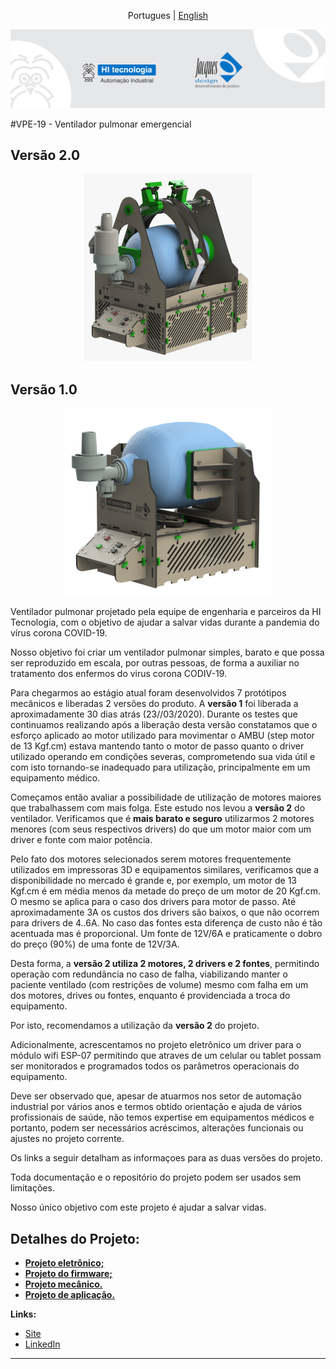 <p align="center">
  <span>Portugues</span> |
  <a href="https://github.com/hitecnologia/cov19/tree/master/docs/lang/en-us#cov19">English</a>
</p>

<p align="center">
  <img src="docs/assets/banner.jpeg" >
</p>

#VPE-19 - Ventilador pulmonar emergencial</sub>

## Versão 2.0

<p align="center">
  <img src="docs/assets/prot7i.jpeg" height="300">
</p>


## Versão 1.0

<p align="center">
  <img src="docs/assets/pro6_a.png" height="300">
</p>

Ventilador pulmonar projetado pela equipe de engenharia e parceiros da HI Tecnologia, com o objetivo de ajudar a salvar vidas durante a pandemia do vírus corona COVID-19.

Nosso objetivo foi criar um ventilador pulmonar simples, barato e que possa ser reproduzido em escala, por outras pessoas, de forma a auxiliar no tratamento dos enfermos do virus corona CODIV-19.

Para chegarmos ao estágio atual foram desenvolvidos 7 protótipos mecânicos e liberadas 2 versões do produto. 
A **versão 1** foi liberada a aproximadamente 30 dias atrás (23//03/2020). 
Durante os testes que continuamos realizando após a liberação desta versão constatamos que o esforço aplicado 
ao motor utilizado para movimentar o AMBU (step motor de 13 Kgf.cm) estava mantendo tanto o motor de passo quanto 
o driver utilizado operando em condições severas, comprometendo sua vida útil e com isto tornando-se inadequado 
para utilização, principalmente em um equipamento médico. 

Começamos então avaliar a possibilidade de utilização de motores maiores que trabalhassem com mais folga. 
Este estudo nos levou a **versão 2** do ventilador. Verificamos que é **mais barato e seguro** utilizarmos 
2 motores menores (com seus respectivos drivers) do que um motor maior com um driver e fonte com maior potência. 

Pelo fato dos motores selecionados serem motores frequentemente utilizados em impressoras 3D e equipamentos similares, 
verificamos que a disponibilidade no mercado é grande e, por exemplo, um motor de 13 Kgf.cm é em média menos da metade
do preço de um motor de 20 Kgf.cm. O mesmo se aplica para o caso dos drivers para motor de passo. Até aproximadamente 3A os custos
dos drivers são baixos, o que não ocorrem para drivers de 4..6A. No caso das fontes esta diferença de custo não é tão acentuada 
mas é proporcional. Um fonte de 12V/6A e praticamente o dobro do preço (90%) de uma fonte de 12V/3A. 

Desta forma, a **versão 2 utiliza 2 motores, 2 drivers e 2 fontes**, permitindo operação com redundância no 
caso de falha, viabilizando manter o paciente ventilado (com restrições de volume) mesmo com falha em um dos motores, 
drives ou fontes, enquanto é providenciada a troca do equipamento.

Por isto, recomendamos a utilização da **versão 2** do projeto. 

Adicionalmente, acrescentamos no projeto eletrônico um driver para o módulo wifi ESP-07 permitindo
que atraves de um celular ou tablet possam ser monitorados e programados todos os parâmetros operacionais
do equipamento.

 Deve ser observado que, apesar de atuarmos nos setor de automação industrial por vários anos e termos obtido
orientação e ajuda de vários profissionais de saúde, não temos expertise em equipamentos médicos e portanto, 
podem ser necessários acréscimos, alterações funcionais ou ajustes no projeto corrente.

Os links a seguir detalham as informaçoes para as duas versões do projeto.

Toda documentação e o repositório do projeto podem ser usados ​​sem limitações.

Nosso único objetivo com este projeto é ajudar a salvar vidas.


## Detalhes do Projeto:

* **<a href="https://github.com/hitecnologia/cov19/tree/master/project/electronic">Projeto eletrônico;</a>**
* **<a href="https://github.com/hitecnologia/cov19/tree/master/project/firmware">Projeto do firmware;</a>**
* **<a href="https://github.com/hitecnologia/cov19/tree/master/project/mechanical">Projeto mecânico.</a>**
* **<a href="https://github.com/hitecnologia/cov19/tree/master/project/application">Projeto de aplicação.</a>** 


**Links:**
* [Site](https://www.hitecnologia.com.br/)
* [LinkedIn](https://www.linkedin.com/company/hi-tecnologia/)

---
